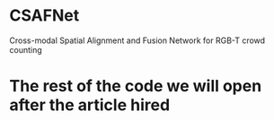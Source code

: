 # CSAFNet
Cross-modal Spatial Alignment and Fusion Network for RGB-T crowd counting
# The rest of the code we will open after the article hired
